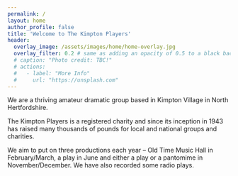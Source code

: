 ```yaml
---
permalink: /
layout: home
author_profile: false
title: 'Welcome to The Kimpton Players'
header:
  overlay_image: /assets/images/home/home-overlay.jpg
  overlay_filter: 0.2 # same as adding an opacity of 0.5 to a black background
  # caption: "Photo credit: TBC!"
  # actions:
  #   - label: "More Info"
  #     url: "https://unsplash.com"
---
```

We are a thriving amateur dramatic group based in Kimpton Village in North Hertfordshire.

The Kimpton Players is a registered charity and since its inception in 1943 has raised many thousands of pounds for local and national groups and charities.

We aim to put on three productions each year – Old Time Music Hall in February/March, a play in June and either a play or a pantomime in November/December. We have also recorded some radio plays.
